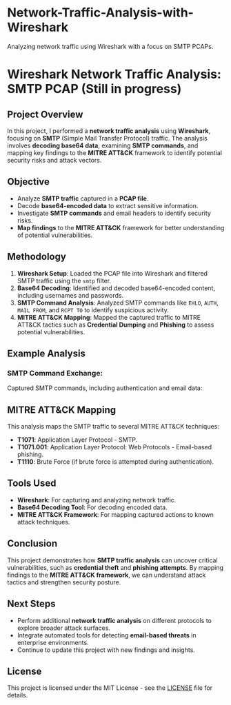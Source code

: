 # Network-Traffic-Analysis-with-Wireshark 
Analyzing network traffic using Wireshark with a focus on SMTP PCAPs.
# Wireshark Network Traffic Analysis: SMTP PCAP (Still in progress)

## Project Overview

In this project, I performed a **network traffic analysis** using **Wireshark**, focusing on **SMTP** (Simple Mail Transfer Protocol) traffic. The analysis involves **decoding base64 data**, examining **SMTP commands**, and mapping key findings to the **MITRE ATT&CK** framework to identify potential security risks and attack vectors.

## Objective

- Analyze **SMTP traffic** captured in a **PCAP file**.
- Decode **base64-encoded data** to extract sensitive information.
- Investigate **SMTP commands** and email headers to identify security risks.
- **Map findings** to the **MITRE ATT&CK** framework for better understanding of potential vulnerabilities.

## Methodology

1. **Wireshark Setup**: Loaded the PCAP file into Wireshark and filtered SMTP traffic using the `smtp` filter.
2. **Base64 Decoding**: Identified and decoded base64-encoded content, including usernames and passwords.
3. **SMTP Command Analysis**: Analyzed SMTP commands like `EHLO`, `AUTH`, `MAIL FROM`, and `RCPT TO` to identify suspicious activity.
4. **MITRE ATT&CK Mapping**: Mapped the captured traffic to MITRE ATT&CK tactics such as **Credential Dumping** and **Phishing** to assess potential vulnerabilities.

## Example Analysis

### SMTP Command Exchange:

Captured SMTP commands, including authentication and email data:




## MITRE ATT&CK Mapping

This analysis maps the SMTP traffic to several MITRE ATT&CK techniques:

- **T1071**: Application Layer Protocol - SMTP.
- **T1071.001**: Application Layer Protocol: Web Protocols - Email-based phishing.
- **T1110**: Brute Force (if brute force is attempted during authentication).

## Tools Used

- **Wireshark**: For capturing and analyzing network traffic.
- **Base64 Decoding Tool**: For decoding encoded data.
- **MITRE ATT&CK Framework**: For mapping captured actions to known attack techniques.

## Conclusion

This project demonstrates how **SMTP traffic analysis** can uncover critical vulnerabilities, such as **credential theft** and **phishing attempts**. By mapping findings to the **MITRE ATT&CK framework**, we can understand attack tactics and strengthen security posture.

## Next Steps

- Perform additional **network traffic analysis** on different protocols to explore broader attack surfaces.
- Integrate automated tools for detecting **email-based threats** in enterprise environments.
- Continue to update this project with new findings and insights.

## License

This project is licensed under the MIT License - see the [LICENSE](LICENSE) file for details.

